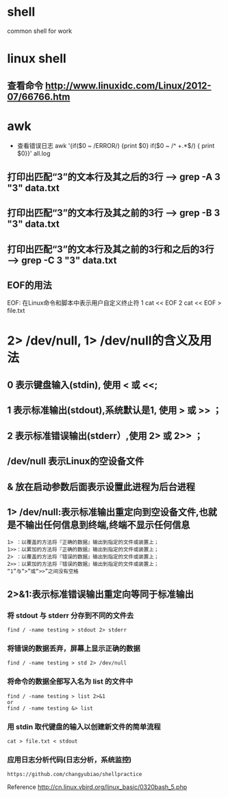 # shell
common shell for work

# linux shell 
## 查看命令 http://www.linuxidc.com/Linux/2012-07/66766.htm

# awk 
* 查看错误日志 awk '{if($0 ~ /ERROR/) {print $0} if($0 ~ /^ +.*$/) { print $0}}' all.log

## 打印出匹配“3”的文本行及其之后的3行 ——> grep -A 3 "3" data.txt 
## 打印出匹配“3”的文本行及其之前的3行 ——> grep -B 3 "3" data.txt 
## 打印出匹配“3”的文本行及其之前的3行和之后的3行 ——> grep -C 3 "3" data.txt 

## EOF的用法
EOF: 在Linux命令和脚本中表示用户自定义终止符
1 cat << EOF
2 cat << EOF > file.txt

# 2> /dev/null, 1> /dev/null的含义及用法
## 0 表示键盘输入(stdin), 使用 < 或 <<;
## 1 表示标准输出(stdout),系统默认是1, 使用 > 或 >> ；
## 2 表示标准错误输出(stderr）,使用 2> 或 2>> ；
## /dev/null 表示Linux的空设备文件
## & 放在启动参数后面表示设置此进程为后台进程

## 1> /dev/null:表示标准输出重定向到空设备文件,也就是不输出任何信息到终端,终端不显示任何信息
    1> ：以覆盖的方法将『正确的数据』输出到指定的文件或装置上；
    1>>：以累加的方法将『正确的数据』输出到指定的文件或装置上；
    2> ：以覆盖的方法将『错误的数据』输出到指定的文件或装置上；
    2>>：以累加的方法将『错误的数据』输出到指定的文件或装置上；
    “1”与“>”或“>>”之间没有空格
## 2>&1:表示标准错误输出重定向等同于标准输出

### 将 stdout 与 stderr 分存到不同的文件去
    find / -name testing > stdout 2> stderr
### 将错误的数据丢弃，屏幕上显示正确的数据
    find / -name testing > std 2> /dev/null
### 将命令的数据全部写入名为 list 的文件中
    find / -name testing > list 2>&1
    or
    find / -name testing &> list
### 用 stdin 取代键盘的输入以创建新文件的简单流程
    cat > file.txt < stdout
### 应用日志分析代码(日志分析，系统监控)
    https://github.com/changyubiao/shellpractice
Reference
    http://cn.linux.vbird.org/linux_basic/0320bash_5.php
    
 
